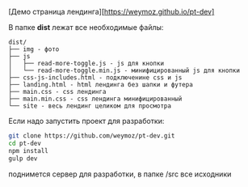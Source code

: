 [Демо страница лендинга][https://weymoz.github.io/pt-dev]

В папке **dist** лежат все необходимые файлы:
```
dist/
├── img - фото 
├── js
│   ├── read-more-toggle.js - js для кнопки
│   └── read-more-toggle.min.js - минифицированный js для кнопки
├── css-js-includes.html - подключенине css и js 
├── landing.html - html лендинга без шапки и футера
├── main.css - css лендинга
├── main.min.css - css лендинга минифицированный
└── site - весь лендинг целиком для просмотра

```


Если надо запустить проект для разработки:
```bash
git clone https://github.com/weymoz/pt-dev.git
cd pt-dev
npm install
gulp dev
```

поднимется сервер для разработки, 
в папке /src все исходники
